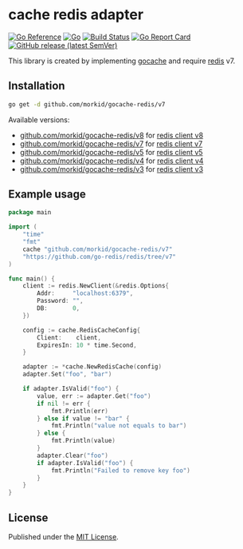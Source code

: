 # cache redis adapter
[![Go Reference](https://pkg.go.dev/badge/github.com/morkid/gocache-redis/v7.svg)](https://pkg.go.dev/github.com/morkid/gocache-redis/v7)
[![Go](https://github.com/morkid/gocache-redis/actions/workflows/go.yml/badge.svg)](https://github.com/morkid/gocache-redis/actions/workflows/go.yml)
[![Build Status](https://travis-ci.com/morkid/gocache-redis.svg?branch=master)](https://travis-ci.com/morkid/gocache-redis)
[![Go Report Card](https://goreportcard.com/badge/github.com/morkid/gocache-redis/v7)](https://goreportcard.com/report/github.com/morkid/gocache-redis/v7)
[![GitHub release (latest SemVer)](https://img.shields.io/github/v/release/morkid/gocache-redis)](https://github.com/morkid/gocache-redis/releases)

This library is created by implementing [gocache](https://github.com/morkid/gocache) 
and require [redis](https://github.com/go-redis/redis) v7.

## Installation

```bash
go get -d github.com/morkid/gocache-redis/v7
```

Available versions:
- [github.com/morkid/gocache-redis/v8](https://github.com/morkid/gocache-redis/tree/v8) for [redis client v8](https://github.com/go-redis/redis)
- [github.com/morkid/gocache-redis/v7](https://github.com/morkid/gocache-redis/tree/v7) for [redis client v7](https://github.com/go-redis/redis/tree/v7)
- [github.com/morkid/gocache-redis/v5](https://github.com/morkid/gocache-redis/tree/v5) for [redis client v5](https://github.com/go-redis/redis/tree/v5)
- [github.com/morkid/gocache-redis/v4](https://github.com/morkid/gocache-redis/tree/v4) for [redis client v4](https://github.com/go-redis/redis/tree/v4)
- [github.com/morkid/gocache-redis/v3](https://github.com/morkid/gocache-redis/tree/v3) for [redis client v3](https://github.com/morkid/gocache-redis/tree/v3)


## Example usage
```go
package main

import (
    "time"
    "fmt"
    cache "github.com/morkid/gocache-redis/v7"
    "https://github.com/go-redis/redis/tree/v7"
)

func main() {
    client := redis.NewClient(&redis.Options{
        Addr:     "localhost:6379",
        Password: "",
        DB:       0,
    })

    config := cache.RedisCacheConfig{
        Client:    client,
        ExpiresIn: 10 * time.Second,
    }

    adapter := *cache.NewRedisCache(config)
    adapter.Set("foo", "bar")

    if adapter.IsValid("foo") {
        value, err := adapter.Get("foo")
        if nil != err {
            fmt.Println(err)
        } else if value != "bar" {
            fmt.Println("value not equals to bar")
        } else {
            fmt.Println(value)
        }
        adapter.Clear("foo")
        if adapter.IsValid("foo") {
            fmt.Println("Failed to remove key foo")
        }
    }
}

```

## License

Published under the [MIT License](https://github.com/morkid/gocache-redis/blob/master/LICENSE).
